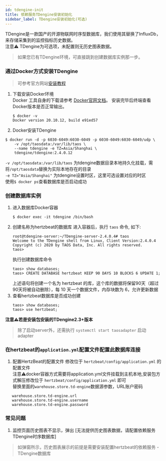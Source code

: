 ```yaml
---
id: tdengine-init  
title: 依赖服务TDengine安装初始化        
sidebar_label: TDengine安装初始化(可选)    
---
```

TDengine是一款国产的开源物联网时序型数据库，我们使用其替换了InfluxDb，来存储采集到的监控指标历史数据。  
注意⚠️ TDengine为可选项，未配置则无历史图表数据。

> 如果您已有TDengine环境，可直接跳到创建数据库实例那一步。


### 通过Docker方式安装TDengine 
> 可参考官方网站[安装教程](https://www.taosdata.com/docs/cn/v2.0/getting-started/docker)  
1. 下载安装Docker环境   
   Docker 工具自身的下载请参考 [Docker官网文档](https://docs.docker.com/get-docker/)。
   安装完毕后终端查看Docker版本是否正常输出。
   ```
   $ docker -v
   Docker version 20.10.12, build e91ed57
   ```
2. Docker安装TDengine  

```shell
$ docker run -d -p 6030-6049:6030-6049 -p 6030-6049:6030-6049/udp \
    -v /opt/taosdata:/var/lib/taos \ 
    --name tdengine -e TZ=Asia/Shanghai \
    tdengine/tdengine:2.4.0.12
```

   `-v /opt/taosdata:/var/lib/taos` 为tdengine数据目录本地持久化挂载，需将`/opt/taosdata`替换为实际本地存在的目录  
   `-e TZ="Asia/Shanghai"` 为tdengine设置时区，这里可选设置对应的时区   
   使用```$ docker ps```查看数据库是否启动成功

### 创建数据库实例    
1. 进入数据库Docker容器  
   ```
   $ docker exec -it tdengine /bin/bash
   ```
2. 创建名称为hertzbeat的数据库
   进入容器后，执行 `taos` 命令, 如下: 
   ```
   root@tdengine-server:~/TDengine-server-2.4.0.4# taos
   Welcome to the TDengine shell from Linux, Client Version:2.4.0.4
   Copyright (c) 2020 by TAOS Data, Inc. All rights reserved.
   taos>
   ```
   执行创建数据库命令
   ```
   taos> show databases;
   taos> CREATE DATABASE hertzbeat KEEP 90 DAYS 10 BLOCKS 6 UPDATE 1;
   ```
   上述语句将创建一个名为 hertzbeat 的库，这个库的数据将保留90天（超过90天将被自动删除），每 10 天一个数据文件，内存块数为 6，允许更新数据
3. 查看hertzbeat数据库是否成功创建
   ```
   taos> show databases;
   taos> use hertzbeat;
   ```

**注意⚠️若是安装包安装的TDengine2.3+版本**       
> 除了启动server外，还需执行 `systemctl start taosadapter` 启动 adapter

### 在hertzbeat的`application.yml`配置文件配置此数据库连接   

1. 配置HertzBeat的配置文件
   修改位于 `hertzbeat/config/application.yml` 的配置文件   
   注意⚠️docker容器方式需要将application.yml文件挂载到主机本地,安装包方式解压修改位于 `hertzbeat/config/application.yml` 即可     
   替换里面的`warehouse.store.td-engine`数据源参数，URL账户密码    

```
   warehouse.store.td-engine.url
   warehouse.store.td-engine.username
   warehouse.store.td-engine.password

```

### 常见问题   

1. 监控页面历史图表不显示，弹出 [无法提供历史图表数据，请配置依赖服务TDengine时序数据库]
> 如弹窗所示，历史图表展示的前提是需要安装配置hertzbeat的依赖服务 - TDengine数据库
